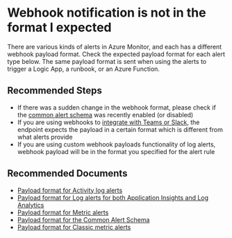 <properties
	pageTitle="Webhook format is different from what I expected"
	description="General trouble-shooting guide for alert webhook content"
	infoBubbleText="Some suggestions have been found to help solve your alert notification issue quickly."
	service="microsoft.insights"
	resource="metricalerts"
	authors="dkamstra, snehithm"
	ms.author="dukek,snmuvva"
	displayOrder="5"
	articleId="insights-unexpectedcontent"
	selfHelpType="generic"
	supportTopicIds="32629652,32629665,32629666,32629667,32629668,32629669,32633013"
	productPesIds="15454,15725"
	cloudEnvironments="public, fairfax, usnat, ussec"
	ownershipId="AzureMonitoring_ActionGroup"
/>

# Webhook notification is not in the format I expected

There are various kinds of alerts in Azure Monitor, and each has a different webhook payload format. Check the expected payload format for each alert type below. The same payload format is sent when using the alerts to trigger a Logic App, a runbook, or an Azure Function.

## **Recommended Steps**

* If there was a sudden change in the webhook format, please check if the [common alert schema](https://docs.microsoft.com/azure/azure-monitor/platform/alerts-common-schema#how-do-i-enable-the-common-alert-schema) was recently enabled (or disabled)
* If you are using webhooks to [integrate with Teams or Slack](https://docs.microsoft.com/azure/azure-monitor/platform/action-groups-logic-app), the endpoint expects the payload in a certain format which is different from what alerts provide
* If you are using custom webhook payloads functionality of log alerts, webhook payload will be in the format you specified for the alert rule

## **Recommended Documents**

* [Payload format for Activity log alerts](https://docs.microsoft.com/azure/azure-monitor/platform/activity-log-alerts-webhook)<br>
* [Payload format for Log alerts for both Application Insights and Log Analytics](https://docs.microsoft.com/azure/azure-monitor/platform/alerts-log-webhook)<br>
* [Payload format for Metric alerts](https://docs.microsoft.com/azure/azure-monitor/platform/alerts-metric-near-real-time#payload-schema)<br>
* [Payload format for the Common Alert Schema](https://aka.ms/commonAlertSchemaDefinitions)<br>
* [Payload format for Classic metric alerts](https://docs.microsoft.com/azure/azure-monitor/platform/alerts-webhooks)<br>

